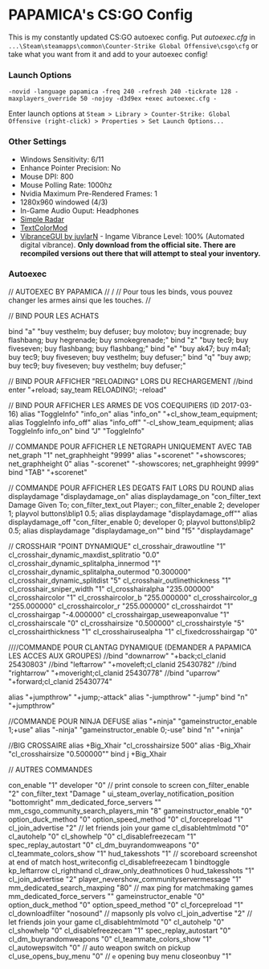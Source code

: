 # PAPAMICA's CS:GO Config

This is my constantly updated CS:GO autoexec config.
Put *autoexec.cfg* in `...\Steam\steamapps\common\Counter-Strike Global Offensive\csgo\cfg` or take what you want from it and add to your autoexec config! 

### Launch Options

	-novid -language papamica -freq 240 -refresh 240 -tickrate 128 -maxplayers_override 50 -nojoy -d3d9ex +exec autoexec.cfg -

Enter launch options at `Steam > Library > Counter-Strike: Global Offensive (right-click) > Properties > Set Launch Options...`

### Other Settings
+ Windows Sensitivity: 6/11  
+ Enhance Pointer Precision: No  
+ Mouse DPI: 800  
+ Mouse Polling Rate: 1000hz
+ Nvidia Maximum Pre-Rendered Frames: 1  
+ 1280x960 windowed (4/3)
+ In-Game Audio Ouput: Headphones  
+ [Simple Radar](http://simpleradar.com/)
+ [TextColorMod](https://bananagaming.tv/textcolormod.php)
+ [VibranceGUI by juvlarN](http://vibrancegui.com/) - Ingame Vibrance Level: 100% (Automated digital vibrance). **Only download from the official site. There are recompiled versions out there that will attempt to steal your inventory.** 


### Autoexec
// AUTOEXEC BY PAPAMICA //
/ // Pour tous les binds, vous pouvez changer les armes ainsi que les touches. //

// BIND POUR LES ACHATS

bind "a" "buy vesthelm; buy defuser; buy molotov; buy incgrenade; buy flashbang; buy hegrenade; buy smokegrenade;"
bind "z" "buy tec9; buy fiveseven; buy flashbang; buy flashbang;"
bind "e" "buy ak47; buy m4a1; buy tec9; buy fiveseven; buy vesthelm; buy defuser;"
bind "q" "buy awp; buy tec9; buy fiveseven; buy vesthelm; buy defuser;"

// BIND POUR AFFICHER "RELOADING" LORS DU RECHARGEMENT
//bind enter "+reload; say_team RELOADING!; -reload"


// BIND POUR AFFICHER LES ARMES DE VOS COEQUIPIERS (ID 2017-03-16)
alias "ToggleInfo" "info_on"
alias "info_on" "+cl_show_team_equipment; alias ToggleInfo info_off"
alias "info_off" "-cl_show_team_equipment; alias ToggleInfo info_on"
bind "J" "ToggleInfo"

// COMMANDE POUR AFFICHER LE NETGRAPH UNIQUEMENT AVEC TAB
net_graph "1"
net_graphheight "9999"
alias "+scorenet" "+showscores; net_graphheight 0"
alias "-scorenet" "-showscores; net_graphheight 9999"
bind "TAB" "+scorenet"

// COMMANDE POUR AFFICHER LES DEGATS FAIT LORS DU ROUND
alias displaydamage "displaydamage_on"
alias displaydamage_on "con_filter_text Damage Given To; con_filter_text_out Player:; con_filter_enable 2; developer 1; playvol buttons\blip1 0.5; alias displaydamage "displaydamage_off""
alias displaydamage_off "con_filter_enable 0; developer 0; playvol buttons\blip2 0.5; alias displaydamage "displaydamage_on""
bind "f5" "displaydamage"


// CROSSHAIR "POINT DYNAMIQUE"
cl_crosshair_drawoutline "1"
cl_crosshair_dynamic_maxdist_splitratio "0.0"
cl_crosshair_dynamic_splitalpha_innermod "1"
cl_crosshair_dynamic_splitalpha_outermod "0.300000"
cl_crosshair_dynamic_splitdist "5"
cl_crosshair_outlinethickness "1"
cl_crosshair_sniper_width "1"
cl_crosshairalpha "235.000000"
cl_crosshaircolor "1"
cl_crosshaircolor_b "255.000000"
cl_crosshaircolor_g "255.000000"
cl_crosshaircolor_r "255.000000"
cl_crosshairdot "1"
cl_crosshairgap "-4.000000"
cl_crosshairgap_useweaponvalue "1"
cl_crosshairscale "0"
cl_crosshairsize "0.500000"
cl_crosshairstyle "5"
cl_crosshairthickness "1"
cl_crosshairusealpha "1"
cl_fixedcrosshairgap "0"


////COMMANDE POUR CLANTAG DYNAMIQUE (DEMANDER A PAPAMICA LES ACCES AUX GROUPES)
//bind "downarrow" "+back;cl_clanid 25430803" 
//bind "leftarrow" "+moveleft;cl_clanid 25430782"
//bind "rightarrow" "+moveright;cl_clanid 25430778" 
//bind "uparrow" "+forward;cl_clanid 25430774"

alias "+jumpthrow" "+jump;-attack" 
alias "-jumpthrow" "-jump" 
bind "n" "+jumpthrow"

//COMMANDE POUR NINJA DEFUSE
alias "+ninja" "gameinstructor_enable 1;+use"
alias "-ninja" "gameinstructor_enable 0;-use"
bind "n" "+ninja"


//BIG CROSSAIRE
alias +Big_Xhair "cl_crosshairsize 500"
alias -Big_Xhair "cl_crosshairsize "0.500000""
bind j +Big_Xhair


// AUTRES COMMANDES

con_enable "1"
developer "0" // print console to screen
con_filter_enable "2"
con_filter_text "Damage "
ui_steam_overlay_notification_position "bottomright"
mm_dedicated_force_servers ""
mm_csgo_community_search_players_min "8"
gameinstructor_enable "0"
option_duck_method "0"
option_speed_method "0"
cl_forcepreload "1"
cl_join_advertise "2" // let friends join your game
cl_disablehtmlmotd "0"
cl_autohelp "0"
cl_showhelp "0"
cl_disablefreezecam "1"
spec_replay_autostart "0"
cl_dm_buyrandomweapons "0"
cl_teammate_colors_show "1"
hud_takesshots "1" // scoreboard screenshot at end of match
host_writeconfig
cl_disablefreezecam 1
bindtoggle kp_leftarrow cl_righthand
cl_draw_only_deathnotices 0
hud_takesshots "1"
cl_join_advertise "2"
player_nevershow_communityservermessage "1"
mm_dedicated_search_maxping "80" // max ping for matchmaking games
mm_dedicated_force_servers ""
gameinstructor_enable "0"
option_duck_method "0"
option_speed_method "0"
cl_forcepreload "1"
cl_downloadfilter "nosound" // mapsonly pls volvo
cl_join_advertise "2" // let friends join your game
cl_disablehtmlmotd "0"
cl_autohelp "0"
cl_showhelp "0"
cl_disablefreezecam "1"
spec_replay_autostart "0"
cl_dm_buyrandomweapons "0"
cl_teammate_colors_show "1"
cl_autowepswitch "0" // auto weapon switch on pickup
cl_use_opens_buy_menu "0" // `e` opening buy menu
closeonbuy "1"
